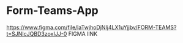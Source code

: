 # Form-Teams-App
https://www.figma.com/file/laTwjhoDjNIj4LX1uYjjbv/FORM-TEAMS?t=SJNIcJQBD3zoxIJJ-0
FIGMA lINK
